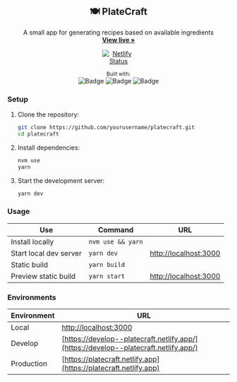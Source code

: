 <div align="center">
  <h2 align="center">🍽️ PlateCraft</h2>
  <p align="center">A small app for generating recipes based on available ingredients
    <br />
<a href="https://platecraft.netlify.app" style=""><strong>View live »</strong></a>

  <div style="max-width: 75px;">

[![Netlify Status](https://api.netlify.com/api/v1/badges/930594ec-376d-4ef2-a7e9-0d214f249c47/deploy-status)](https://app.netlify.com/sites/platecraft/deploys)


  </div>
  </p>
<small>Built with:</small>
<br/>
<img src="https://img.shields.io/badge/-Next.js-2b2b2b?logo=next.js&style=flat-square" alt="Badge">
<img src="https://img.shields.io/badge/TypeScript-2b2b2b?logo=Typescript&style=flat-square" alt="Badge">
<img src="https://img.shields.io/badge/Tailwind-2b2b2b?logo=TailwindCSS&style=flat-square" alt="Badge">
</div>

### Setup

1. Clone the repository:
   ```sh
   git clone https://github.com/yourusername/platecraft.git
   cd platecraft
   ```

2. Install dependencies:
   ```sh
   nvm use
   yarn
   ```

3. Start the development server:
   ```sh
   yarn dev
   ```

### Usage

| Use                    | Command           | URL                                            |
| ---------------------- | ----------------- | ---------------------------------------------- |
| Install locally        | `nvm use && yarn` |                                                |
| Start local dev server | `yarn dev`        | [http://localhost:3000](http://localhost:3000) |
| Static build           | `yarn build`      |                                                |
| Preview static build   | `yarn start`      | [http://localhost:3000](http://localhost:3000) |

### Environments

| Environment | URL                                                                                                  |
| ----------- | ---------------------------------------------------------------------------------------------------- |
| Local       | [http://localhost:3000](http://localhost:3000)                                                       |
| Develop     | [https://develop--platecraft.netlify.app/](https://develop--platecraft.netlify.app/)                 |
| Production  | [https://platecraft.netlify.app](https://platecraft.netlify.app)                                     |
